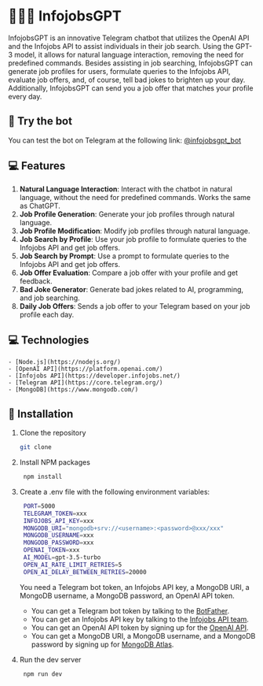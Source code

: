 # 🧠🧑‍💼 InfojobsGPT

InfojobsGPT is an innovative Telegram chatbot that utilizes the OpenAI API and the Infojobs API to assist individuals in their job search. Using the GPT-3 model, it allows for natural language interaction, removing the need for predefined commands. Besides assisting in job searching, InfojobsGPT can generate job profiles for users, formulate queries to the Infojobs API, evaluate job offers, and, of course, tell bad jokes to brighten up your day. Additionally, InfojobsGPT can send you a job offer that matches your profile every day.

## 📝 Try the bot

You can test the bot on Telegram at the following link: <a href="https://t.me/infojobsgpt_bot" target="_blank">@infojobsgpt_bot</a>

## 💻 Features

1. **Natural Language Interaction**: Interact with the chatbot in natural language, without the need for predefined commands. Works the same as ChatGPT.
2. **Job Profile Generation**: Generate your job profiles through natural language.
3. **Job Profile Modification**: Modify job profiles through natural language.
4. **Job Search by Profile**: Use your job profile to formulate queries to the Infojobs API and get job offers.
5. **Job Search by Prompt**: Use a prompt to formulate queries to the Infojobs API and get job offers.
6. **Job Offer Evaluation**: Compare a job offer with your profile and get feedback.
7. **Bad Joke Generator**: Generate bad jokes related to AI, programming, and job searching.
8. **Daily Job Offers**: Sends a job offer to your Telegram based on your job profile each day.

## 💻 Technologies

    - [Node.js](https://nodejs.org/)
    - [OpenAI API](https://platform.openai.com/)
    - [Infojobs API](https://developer.infojobs.net/)
    - [Telegram API](https://core.telegram.org/)
    - [MongoDB](https://www.mongodb.com/)

## 📝 Installation

1. Clone the repository

    ```sh
    git clone
    ```

2. Install NPM packages

    ```sh
     npm install
    ```

3. Create a .env file with the following environment variables:

    ```sh
     PORT=5000
     TELEGRAM_TOKEN=xxx
     INFOJOBS_API_KEY=xxx
     MONGODB_URI="mongodb+srv://<username>:<password>@xxx/xxx"
     MONGODB_USERNAME=xxx
     MONGODB_PASSWORD=xxx
     OPENAI_TOKEN=xxx
     AI_MODEL=gpt-3.5-turbo
     OPEN_AI_RATE_LIMIT_RETRIES=5
     OPEN_AI_DELAY_BETWEEN_RETRIES=20000
    ```

    You need a Telegram bot token, an Infojobs API key, a MongoDB URI, a MongoDB username, a MongoDB password, an OpenAI API token.

    - You can get a Telegram bot token by talking to the [BotFather](https://t.me/botfather).
    - You can get an Infojobs API key by talking to the [Infojobs API team](https://developer.infojobs.net/).
    - You can get an OpenAI API token by signing up for the [OpenAI API](https://beta.openai.com/).
    - You can get a MongoDB URI, a MongoDB username, and a MongoDB password by signing up for [MongoDB Atlas](https://www.mongodb.com/cloud/atlas).

4. Run the dev server

    ```sh
     npm run dev
    ```
